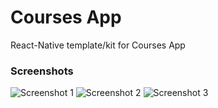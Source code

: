 # Courses App

React-Native template/kit for Courses App

### Screenshots

![Screenshot 1](https://i.imgur.com/3bDczKh.png) ![Screenshot 2](https://i.imgur.com/wDsb3bZ.png) ![Screenshot 3](https://i.imgur.com/rECKFNt.png)
